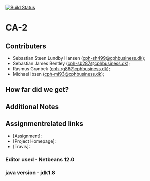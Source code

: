 [![Build Status](https://travis-ci.org/sslhansen/3semCA2backend.svg?branch=main)](https://travis-ci.org/sslhansen/3semCA2backend)

# CA-2
## Contributers
* Sebastian Steen Lundby Hansen (cph-sh499@cphbusiness.dk);
* Sebastian James Bentley (cph-sb287@cphbusiness.dk);
* Rasmus Grønbek (cph-rg86@cphbusiness.dk);
* Michael Ibsen (cph-mi93@cphbusiness.dk);

## How far did we get?

## Additional Notes

## Assignmentrelated links
* [Assignment]: 
* [Project Homepage]: 
* [Travis]: 

### Editor used - Netbeans 12.0
### java version - jdk1.8
